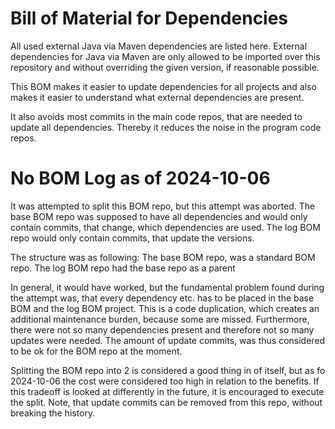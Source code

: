 # Bill of Material for Dependencies
All used external Java via Maven dependencies are listed here.
External dependencies for Java via Maven are only allowed to be imported over this repository and
without overriding the given version, if reasonable possible.

This BOM makes it easier to update dependencies for all projects and
also makes it easier to understand what external dependencies are present.

It also avoids most commits in the main code repos,
that are needed to update all dependencies.
Thereby it reduces the noise in the program code repos.
# No BOM Log as of 2024-10-06
It was attempted to split this BOM repo, but this attempt was aborted.
The base BOM repo was supposed to have all dependencies and
would only contain commits, that change, which dependencies are used.
The log BOM repo would only contain commits,
that update the versions.

The structure was as following:
The base BOM repo, was a standard BOM repo.
The log BOM repo had the base repo as a parent

In general, it would have worked,
but the fundamental problem found during the attempt was,
that every dependency etc. has to be placed in the base BOM and the log BOM project.
This is a code duplication, which creates an additional maintenance burden,
because some are missed.
Furthermore, there were not so many dependencies present and
therefore not so many updates were needed.
The amount of update commits, was thus considered to be ok for the BOM repo at the moment.

Splitting the BOM repo into 2 is considered a good thing in of itself,
but as fo 2024-10-06 the cost were considered too high in relation to the benefits.
If this tradeoff is looked at differently in the future, it is encouraged to execute the split.
Note, that update commits can be removed from this repo,
without breaking the history.